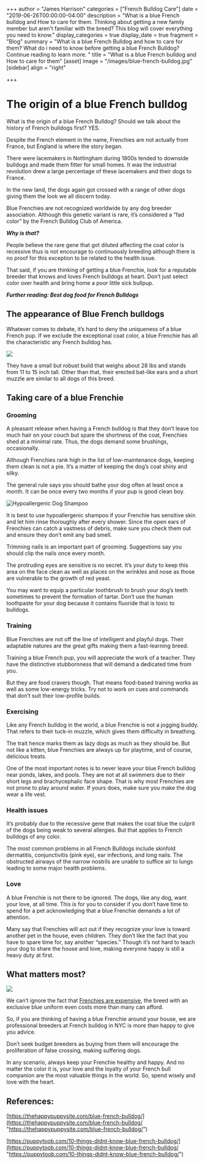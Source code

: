 +++
author = "James Harrison"
categories = ["French Bulldog Care"]
date = "2019-06-26T00:00:00-04:00"
description = "What is a blue French bulldog and How to care for them. Thinking about getting a new family member but aren't familiar with the breed? This blog will cover everything you need to know."
display_categories = true
display_date = true
fragment = "Blog"
summary = "What is a blue French Bulldog and how to care for them? What do i need to know before getting a blue French Bulldog? Continue reading to learn more. "
title = "What is a blue French bulldog and How to care for them"
[asset]
image = "/images/blue-french-bulldog.jpg"
[sidebar]
align = "right"

+++
# The origin of a blue French bulldog

What is the origin of a blue French Bulldog? Should we talk about the history of French bulldogs first? YES.

Despite the French element in the name, Frenchies are not actually from France, but England is where the story began.

There were lacemakers in Nottingham during 1800s tended to downside bulldogs and made them fitter for small homes. It was the industrial revolution drew a large percentage of these lacemakers and their dogs to France.

In the new land, the dogs again got crossed with a range of other dogs giving them the look we all discern today.

Blue Frenchies are not recognized worldwide by any dog breeder association. Although this genetic variant is rare, it’s considered a “fad color” by the French Bulldog Club of America.

**_Why is that?_**

People believe the rare gene that got diluted affecting the coat color is recessive thus is not encourage to continuously breeding although there is no proof for this exception to be related to the health issue.

That said, if you are thinking of getting a blue Frenchie, look for a reputable breeder that knows and loves French bulldogs at heart. Don’t just select color over health and bring home a poor little sick bullpup.

**_Further reading: Best dog food for French Bulldogs_**

## The appearance of Blue French bulldogs

Whatever comes to debate, it’s hard to deny the uniqueness of a blue French pup. If we exclude the exceptional coat color, a blue Frenchie has all the characteristic any French bulldog has.

![](/images/Blue-French-Bulldog-Puppy.jpg)

They have a small but robust build that weighs about 28 lbs and stands from 11 to 15 inch tall. Other than that, their erected bat-like ears and a short muzzle are similar to all dogs of this breed.

## Taking care of a blue Frenchie

### Grooming

A pleasant release when having a French bulldog is that they don’t leave too much hair on your couch but spare the shortness of the coat, Frenchies shed at a minimal rate. Thus, the dogs demand some brushings, occasionally.

Although Frenchies rank high in the list of low-maintenance dogs, keeping them clean is not a pie. It’s a matter of keeping the dog’s coat shiny and silky.

The general rule says you should bathe your dog often at least once a month. It can be once every two months if your pup is good clean boy.

![Hypoallergenic Dog Shampoo](/images/Hypoallergenic-dog-shampoo.jpg "Hypoallergenic-dog-shampoo")

It is best to use hypoallergenic shampoo if your Frenchie has sensitive skin and let him rinse thoroughly after every shower. Since the open ears of Frenchies can catch a vastness of debris, make sure you check them out and ensure they don’t emit any bad smell.

Trimming nails is an important part of grooming. Suggestions say you should clip the nails once every month.

The protruding eyes are sensitive is no secret. It’s your duty to keep this area on the face clean as well as places on the wrinkles and nose as those are vulnerable to the growth of red yeast.

You may want to equip a particular toothbrush to brush your dog’s teeth sometimes to prevent the formation of tartar. Don’t use the human toothpaste for your dog because it contains fluoride that is toxic to bulldogs.

### Training

Blue Frenchies are not off the line of intelligent and playful dogs. Their adaptable natures are the great gifts making them a fast-learning breed.

Training a blue French pup, you will appreciate the work of a teacher. They have the distinctive stubbornness that will demand a dedicated time from you.

But they are food cravers though. That means food-based training works as well as some low-energy tricks. Try not to work on cues and commands that don’t suit their low-profile builds.

### Exercising

Like any French bulldog in the world, a blue Frenchie is not a jogging buddy. That refers to their tuck-in muzzle, which gives them difficulty in breathing.

The trait hence marks them as lazy dogs as much as they should be. But not like a kitten, blue Frenchies are always up for playtime, and of course, delicious treats.

One of the most important notes is to never leave your blue French bulldog near ponds, lakes, and pools. They are not at all swimmers due to their short legs and brachycephalic face shape. That is why most Frenchies are not prone to play around water. If yours does, make sure you make the dog wear a life vest.

### Health issues

It’s probably due to the recessive gene that makes the coat blue the culprit of the dogs being weak to several allergies. But that applies to French bulldogs of any color.

The most common problems in all French Bulldogs  include skinfold dermatitis, conjunctivitis (pink eye), ear infections, and long nails. The obstructed airways of the narrow nostrils are unable to suffice air to lungs leading to some major health problems.

### Love

A blue Frenchie is not there to be ignored. The dogs, like any dog, want your love, at all time. This is for you to consider if you don’t have time to spend for a pet acknowledging that a blue Frenchie demands a lot of attention.

Many say that Frenchies will act out if they recognize your love is toward another pet in the house, even children. They don’t like the fact that you have to spare time for, say another “species.” Though it’s not hard to teach your dog to share the house and love, making everyone happy is still a heavy duty at first.

## What matters most?

![](/images/blue-french-bulldog.jpg)

We can’t ignore the fact that [Frenchies are expensive](https://frenchbulldog.nyc/why-french-bulldogs-are-expensive-before-adoption/), the breed with an exclusive blue uniform even costs more than many can afford.

So, if you are thinking of having a blue Frenchie around your house, we are professional breeders at French bulldog in NYC is more than happy to give you advice.

Don’t seek budget breeders as buying from them will encourage the proliferation of false crossing, making suffering dogs.

In any scenario, always keep your Frenchie healthy and happy. And no matter the color it is, your love and the loyalty of your French bull companion are the most valuable things in the world. So, spend wisely and love with the heart.

## References:

[https://thehappypuppysite.com/blue-french-bulldog/](https://thehappypuppysite.com/blue-french-bulldog/ "https://thehappypuppysite.com/blue-french-bulldog/")

[https://puppytoob.com/10-things-didnt-know-blue-french-bulldog/](https://puppytoob.com/10-things-didnt-know-blue-french-bulldog/ "https://puppytoob.com/10-things-didnt-know-blue-french-bulldog/")